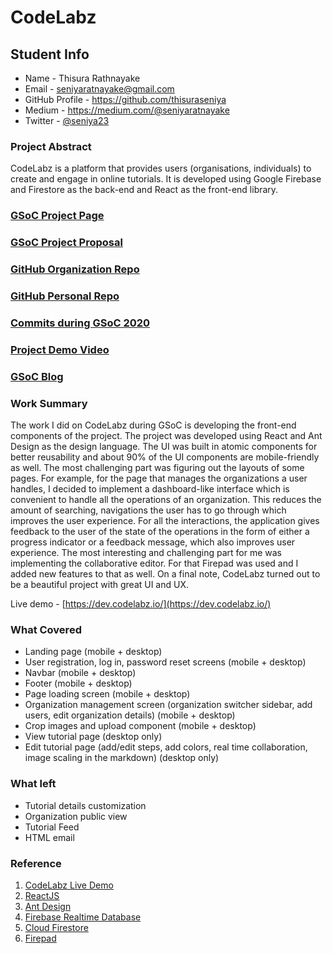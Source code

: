 # CodeLabz

## Student Info

* Name - Thisura Rathnayake	
* Email - seniyaratnayake@gmail.com
* GitHub Profile - https://github.com/thisuraseniya
* Medium - https://medium.com/@seniyaratnayake
* Twitter - [@seniya23](https://twitter.com/seniya23)

### Project Abstract
CodeLabz is a platform that provides users (organisations, individuals) to create and engage in online tutorials. It is developed using Google Firebase and Firestore as the back-end and React as the front-end library.


### [GSoC Project Page](https://summerofcode.withgoogle.com/projects/#5093865205268480)

### [GSoC Project Proposal](https://drive.google.com/file/d/1OL881QZaRTVXZbSONo3TLast71_aFtJT/view?usp=sharing)

### [GitHub Organization Repo](https://github.com/scorelab/Codelabz)

### [GitHub Personal Repo](https://github.com/thisuraseniya/Codelabz)

### [Commits during GSoC 2020](https://github.com/scorelab/Codelabz/commits?author=thisuraseniya)

### [Project Demo Video](https://youtu.be/CzpzDsWd2G8)

### [GSoC Blog](https://medium.com/scorelab/gsoc-2020-with-score-lab-week-0-e4877d5275fc)

### Work Summary
The work I did on CodeLabz during GSoC is developing the front-end components of the project. The project was developed using React and Ant Design as the design language. The UI was built in atomic components for better reusability and about 90% of the UI components are mobile-friendly as well. The most challenging part was figuring out the layouts of some pages. For example, for the page that manages the organizations a user handles, I decided to implement a dashboard-like interface which is convenient to handle all the operations of an organization. This reduces the amount of searching, navigations the user has to go through which improves the user experience. For all the interactions, the application gives feedback to the user of the state of the operations in the form of either a progress indicator or a feedback message, which also improves user experience. The most interesting and challenging part for me was implementing the collaborative editor. For that Firepad was used and I added new features to that as well. On a final note, CodeLabz turned out to be a beautiful project with great UI and UX.

Live demo - [https://dev.codelabz.io/](https://dev.codelabz.io/)


### What Covered
- Landing page (mobile + desktop)
- User registration, log in, password reset screens (mobile + desktop)
- Navbar (mobile + desktop)
- Footer (mobile + desktop)
- Page loading screen (mobile + desktop)
- Organization management screen (organization switcher sidebar, add users, edit organization details) (mobile + desktop)
- Crop images and upload component (mobile + desktop)
- View tutorial page (desktop only)
- Edit tutorial page (add/edit steps, add colors, real time collaboration, image scaling in the markdown) (desktop only)


### What left
- Tutorial details customization
- Organization public view
- Tutorial Feed
- HTML email


### Reference
1. [CodeLabz Live Demo](https://dev.codelabz.io/)
2. [ReactJS](https://reactjs.org/docs/getting-started.html)
3. [Ant Design](https://ant.design/docs/react/introduce)
4. [Firebase Realtime Database](https://firebase.google.com/docs/web/setup)
5. [Cloud Firestore](https://firebase.google.com/docs/firestore)
6. [Firepad](https://github.com/FirebaseExtended/firepad)


